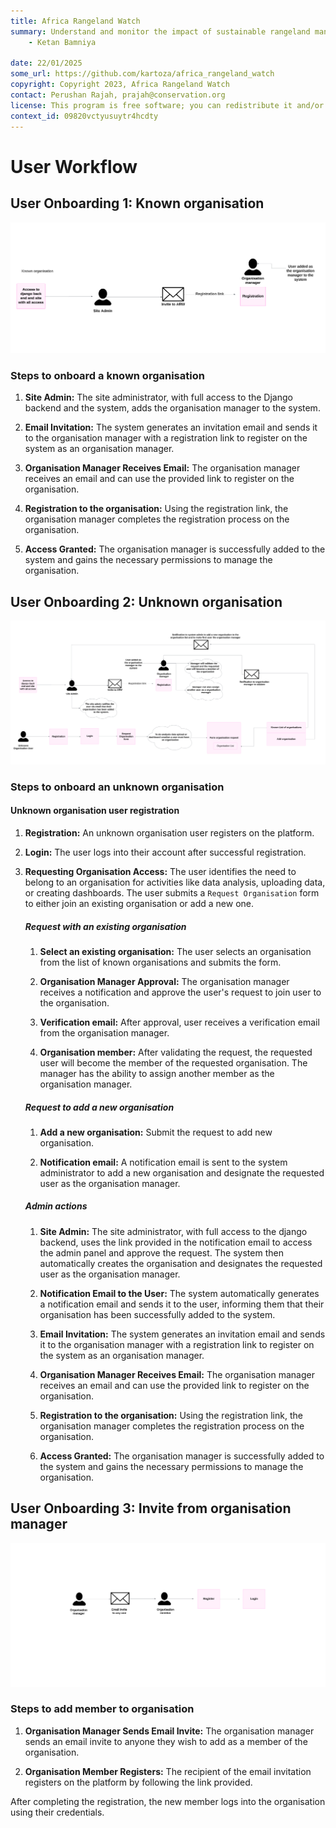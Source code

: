 ```yaml
---
title: Africa Rangeland Watch
summary: Understand and monitor the impact of sustainable rangeland management in Africa.
    - Ketan Bamniya
    
date: 22/01/2025
some_url: https://github.com/kartoza/africa_rangeland_watch
copyright: Copyright 2023, Africa Rangeland Watch
contact: Perushan Rajah, prajah@conservation.org
license: This program is free software; you can redistribute it and/or modify it under the terms of the GNU Affero General Public License as published by the Free Software Foundation; either version 3 of the License, or (at your option) any later version.
context_id: 09820vctyusuytr4hcdty
---
```


# User Workflow

## User Onboarding 1: Known organisation

[![User Onboarding 1](./img/user-workflow-img-1.png)](./img/user-workflow-img-1.png)

### Steps to onboard a known organisation

1. **Site Admin:** The site administrator, with full access to the Django backend and the system, adds the organisation manager to the system.

2. **Email Invitation:** The system generates an invitation email and sends it to the organisation manager with a registration link to register on the system as an organisation manager.

3. **Organisation Manager Receives Email:** The organisation manager receives an email and can use the provided link to register on the organisation.

4. **Registration to the organisation:** Using the registration link, the organisation manager completes the registration process on the organisation.

5. **Access Granted:** The organisation manager is successfully added to the system and gains the necessary permissions to manage the organisation.

## User Onboarding 2: Unknown organisation

[![User Onboarding 2](./img/user-workflow-img-2.png)](./img/user-workflow-img-2.png)

### Steps to onboard an unknown organisation

#### Unknown organisation user registration 

1. **Registration:** An unknown organisation user registers on the platform.

2. **Login:** The user logs into their account after successful registration.

3. **Requesting Organisation Access:** The user identifies the need to belong to an organisation for activities like data analysis, uploading data, or creating dashboards. The user submits a `Request Organisation` form to either join an existing organisation or add a new one.

    ##### Request with an existing organisation 

    1. **Select an existing organisation:** The user selects an organisation from the list of known organisations and submits the form.

    2. **Organisation Manager Approval:** The organisation manager receives a notification and approve the user's request to join user to the organisation.

    2. **Verification email:** After approval, user receives a verification email from the organisation manager.

    3. **Organisation member:** After validating the request, the requested user will become the member of the requested organisation. The manager has the ability to assign another member as the organisation manager.

    ##### Request to add a new organisation 

    1. **Add a new organisation:** Submit the request to add new organisation.

    2. **Notification email:** A notification email is sent to the system administrator to add a new organisation and designate the requested user as the organisation manager.

    ##### Admin actions

    1. **Site Admin:** The site administrator, with full access to the django backend, uses the link provided in the notification email to access the admin panel and approve the request. The system then automatically creates the organisation and designates the requested user as the organisation manager.

    2. **Notification Email to the User:** The system automatically generates a notification email and sends it to the user, informing them that their organisation has been successfully added to the system.

    3. **Email Invitation:** The system generates an invitation email and sends it to the organisation manager with a registration link to register on the system as an organisation manager.

    4. **Organisation Manager Receives Email:** The organisation manager receives an email and can use the provided link to register on the organisation.

    5. **Registration to the organisation:** Using the registration link, the organisation manager completes the registration process on the organisation.

    6. **Access Granted:** The organisation manager is successfully added to the system and gains the necessary permissions to manage the organisation.

## User Onboarding 3: Invite from organisation manager

[![User Onboarding 3](./img/user-workflow-img-3.png)](./img/user-workflow-img-3.png)

### Steps to add member to organisation

1. **Organisation Manager Sends Email Invite:** The organisation manager sends an email invite to anyone they wish to add as a member of the organisation.

2. **Organisation Member Registers:** The recipient of the email invitation registers on the platform by following the link provided.

After completing the registration, the new member logs into the organisation using their credentials.
